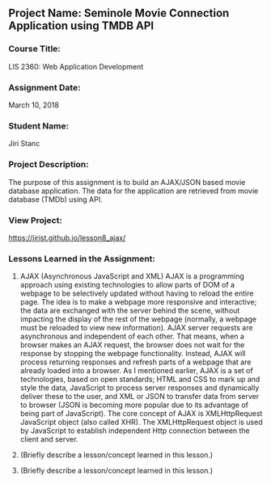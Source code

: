 ## Project Name:  Seminole Movie Connection Application using TMDB API

### Course Title:
LIS 2360:  Web Application Development

### Assignment Date:  
March 10, 2018

### Student Name:  
Jiri Stanc

### Project Description:
The purpose of this assignment is to build an AJAX/JSON based movie database application. The data for the application are retrieved from movie database (TMDb) using API.

### View Project:
https://jirist.github.io/lesson8_ajax/

### Lessons Learned in the Assignment:
1. AJAX (Asynchronous JavaScript and XML)
AJAX is a programming approach using existing technologies to allow parts of DOM of a webpage to be selectively updated without having to reload the entire page. The idea is to make a webpage more responsive and interactive; the data are exchanged with the server behind the scene, without impacting the display of the rest of the webpage (normally, a webpage must be reloaded to view new information). AJAX server requests are asynchronous and independent of each other. That means, when a browser makes an AJAX request, the browser does not wait for the response by stopping the webpage functionality. Instead, AJAX will process returning responses and refresh parts of a webpage that are already loaded into a browser. As I mentioned earlier, AJAX is a set of technologies, based on open standards; HTML and CSS to mark up and style the data, JavaScript to process server responses and dynamically deliver these to the user, and XML or JSON to transfer data from server to browser (JSON is becoming more popular due to its advantage of being part of JavaScript). The core concept of AJAX is XMLHttpRequest JavaScript object (also called XHR). The XMLHttpRequest object is used by JavaScript to establish independent Http connection between the client and server.

2. (Briefly describe a lesson/concept learned in this lesson.)
3. (Briefly describe a lesson/concept learned in this lesson.)
